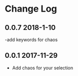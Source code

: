 # Change Log

## 0.0.7 2018-1-10
-add keywords for chaos

## 0.0.1 2017-11-29
- Add chaos for your selection